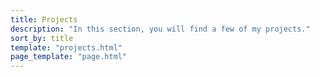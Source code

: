 ```yaml
---
title: Projects
description: "In this section, you will find a few of my projects."
sort_by: title
template: "projects.html"
page_template: "page.html"
---
```

